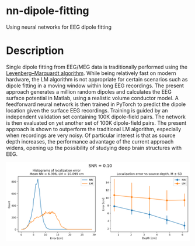 # nn-dipole-fitting
Using neural networks for EEG dipole fitting

# Description
Single dipole fitting from EEG/MEG data is traditionally performed using the [Levenberg–Marquardt algorithm](https://en.wikipedia.org/wiki/Levenberg%E2%80%93Marquardt_algorithm). While being relatively fast on modern hardware, the LM algorithm is not appropriate for certain scenarios such as dipole fitting in a moving window within long EEG recordings. The present approach generates a million random dipoles and calculates the EEG surface potential in Matlab, using a realistic volume conductor model. A feedforward neural network is then trained in PyTorch to predict the dipole location given the surface EEG recordings. Training is guided by an independent validation set containing 100K dipole-field pairs. The network is then evaluated on yet another set of 100K dipole-field pairs. The present approach is shown to outperform the traditional LM algorithm, especially when recordings are very noisy. Of particular interest is that as source depth increases, the performance advantage of the current approach widens, opening up the possibility of studying deep brain structures with EEG.

![Reults](https://raw.githubusercontent.com/mirceast/nn-dipole-fitting/master/Results.png)
